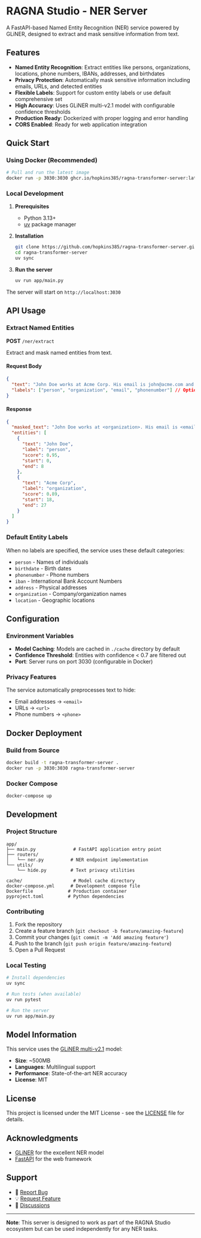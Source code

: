 # RAGNA Studio - NER Server

A FastAPI-based Named Entity Recognition (NER) service powered by GLiNER, designed to extract and mask sensitive information from text.

## Features

- **Named Entity Recognition**: Extract entities like persons, organizations, locations, phone numbers, IBANs, addresses, and birthdates
- **Privacy Protection**: Automatically mask sensitive information including emails, URLs, and detected entities
- **Flexible Labels**: Support for custom entity labels or use default comprehensive set
- **High Accuracy**: Uses GLiNER multi-v2.1 model with configurable confidence thresholds
- **Production Ready**: Dockerized with proper logging and error handling
- **CORS Enabled**: Ready for web application integration

## Quick Start

### Using Docker (Recommended)

```bash
# Pull and run the latest image
docker run -p 3030:3030 ghcr.io/hopkins385/ragna-transformer-server:latest
```

### Local Development

1. **Prerequisites**

   - Python 3.13+
   - [uv](https://docs.astral.sh/uv/) package manager

2. **Installation**

   ```bash
   git clone https://github.com/hopkins385/ragna-transformer-server.git
   cd ragna-transformer-server
   uv sync
   ```

3. **Run the server**
   ```bash
   uv run app/main.py
   ```

The server will start on `http://localhost:3030`

## API Usage

### Extract Named Entities

**POST** `/ner/extract`

Extract and mask named entities from text.

#### Request Body

```json
{
  "text": "John Doe works at Acme Corp. His email is john@acme.com and phone is +1-555-0123.",
  "labels": ["person", "organization", "email", "phonenumber"] // Optional
}
```

#### Response

```json
{
  "masked_text": "John Doe works at <organization>. His email is <email> and phone is +1-555-0123.",
  "entities": [
    {
      "text": "John Doe",
      "label": "person",
      "score": 0.95,
      "start": 0,
      "end": 8
    },
    {
      "text": "Acme Corp",
      "label": "organization",
      "score": 0.89,
      "start": 18,
      "end": 27
    }
  ]
}
```

### Default Entity Labels

When no labels are specified, the service uses these default categories:

- `person` - Names of individuals
- `birthdate` - Birth dates
- `phonenumber` - Phone numbers
- `iban` - International Bank Account Numbers
- `address` - Physical addresses
- `organization` - Company/organization names
- `location` - Geographic locations

## Configuration

### Environment Variables

- **Model Caching**: Models are cached in `./cache` directory by default
- **Confidence Threshold**: Entities with confidence < 0.7 are filtered out
- **Port**: Server runs on port 3030 (configurable in Docker)

### Privacy Features

The service automatically preprocesses text to hide:

- Email addresses → `<email>`
- URLs → `<url>`
- Phone numbers → `<phone>`

## Docker Deployment

### Build from Source

```bash
docker build -t ragna-transformer-server .
docker run -p 3030:3030 ragna-transformer-server
```

### Docker Compose

```bash
docker-compose up
```

## Development

### Project Structure

```
app/
├── main.py              # FastAPI application entry point
├── routers/
│   └── ner.py          # NER endpoint implementation
└── utils/
    └── hide.py         # Text privacy utilities

cache/                   # Model cache directory
docker-compose.yml      # Development compose file
Dockerfile             # Production container
pyproject.toml         # Python dependencies
```

### Contributing

1. Fork the repository
2. Create a feature branch (`git checkout -b feature/amazing-feature`)
3. Commit your changes (`git commit -m 'Add amazing feature'`)
4. Push to the branch (`git push origin feature/amazing-feature`)
5. Open a Pull Request

### Local Testing

```bash
# Install dependencies
uv sync

# Run tests (when available)
uv run pytest

# Run the server
uv run app/main.py
```

## Model Information

This service uses the [GLiNER multi-v2.1](https://huggingface.co/urchade/gliner_multi-v2.1) model:

- **Size**: ~500MB
- **Languages**: Multilingual support
- **Performance**: State-of-the-art NER accuracy
- **License**: MIT

## License

This project is licensed under the MIT License - see the [LICENSE](LICENSE) file for details.

## Acknowledgments

- [GLiNER](https://github.com/urchade/GLiNER) for the excellent NER model
- [FastAPI](https://fastapi.tiangolo.com/) for the web framework

## Support

- 🐛 [Report Bug](https://github.com/hopkins385/ragna-transformer-server/issues)
- 💡 [Request Feature](https://github.com/hopkins385/ragna-transformer-server/issues)
- 💬 [Discussions](https://github.com/hopkins385/ragna-transformer-server/discussions)

---

**Note**: This server is designed to work as part of the RAGNA Studio ecosystem but can be used independently for any NER tasks.
